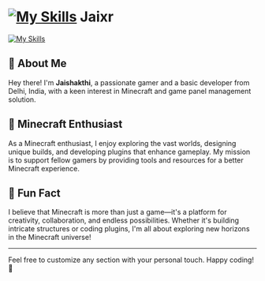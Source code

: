 # [![My Skills](https://skillicons.dev/icons?i=htmx)](https://skillicons.dev) Jaixr

[![My Skills](https://skillicons.dev/icons?i=discord,cloudflare,github)]()

## 🚀 About Me

Hey there! I'm **Jaishakthi**, a passionate gamer and a basic developer from Delhi, India, with a keen interest in Minecraft and game panel management solution.

## 🏰 Minecraft Enthusiast

As a Minecraft enthusiast, I enjoy exploring the vast worlds, designing unique builds, and developing plugins that enhance gameplay. My mission is to support fellow gamers by providing tools and resources for a better Minecraft experience.

## 🌟 Fun Fact

I believe that Minecraft is more than just a game—it's a platform for creativity, collaboration, and endless possibilities. Whether it's building intricate structures or coding plugins, I'm all about exploring new horizons in the Minecraft universe!

---

Feel free to customize any section with your personal touch. Happy coding! 🚀
